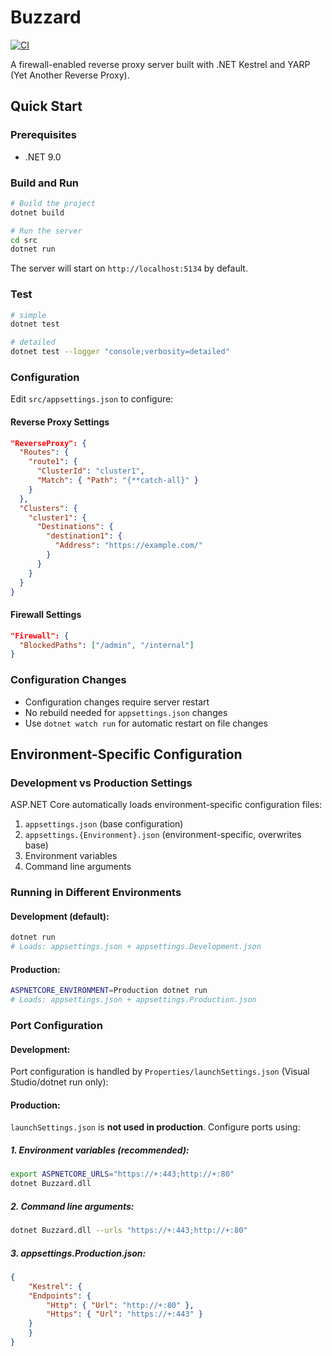 # Buzzard

[![CI](https://github.com/yoshinorin/Buzzard/actions/workflows/ci.yml/badge.svg)](https://github.com/yoshinorin/Buzzard/actions/workflows/ci.yml)

A firewall-enabled reverse proxy server built with .NET Kestrel and YARP (Yet Another Reverse Proxy).

## Quick Start

### Prerequisites

- .NET 9.0

### Build and Run

```bash
# Build the project
dotnet build

# Run the server
cd src
dotnet run
```

The server will start on `http://localhost:5134` by default.

### Test

```bash
# simple
dotnet test

# detailed
dotnet test --logger "console;verbosity=detailed"
```

### Configuration

Edit `src/appsettings.json` to configure:

#### Reverse Proxy Settings

```json
"ReverseProxy": {
  "Routes": {
    "route1": {
      "ClusterId": "cluster1",
      "Match": { "Path": "{**catch-all}" }
    }
  },
  "Clusters": {
    "cluster1": {
      "Destinations": {
        "destination1": {
          "Address": "https://example.com/"
        }
      }
    }
  }
}
```

#### Firewall Settings

```json
"Firewall": {
  "BlockedPaths": ["/admin", "/internal"]
}
```

### Configuration Changes

- Configuration changes require server restart
- No rebuild needed for `appsettings.json` changes
- Use `dotnet watch run` for automatic restart on file changes

## Environment-Specific Configuration

### Development vs Production Settings

ASP.NET Core automatically loads environment-specific configuration files:

1. `appsettings.json` (base configuration)
2. `appsettings.{Environment}.json` (environment-specific, overwrites base)
3. Environment variables
4. Command line arguments

### Running in Different Environments

#### Development (default):

```bash
dotnet run
# Loads: appsettings.json + appsettings.Development.json
```

#### Production:

```bash
ASPNETCORE_ENVIRONMENT=Production dotnet run
# Loads: appsettings.json + appsettings.Production.json
```

### Port Configuration

#### Development:

Port configuration is handled by `Properties/launchSettings.json` (Visual Studio/dotnet run only):

#### Production:

`launchSettings.json` is **not used in production**. Configure ports using:

##### 1. **Environment variables** (recommended):

```bash
export ASPNETCORE_URLS="https://+:443;http://+:80"
dotnet Buzzard.dll
```

##### 2. **Command line arguments**:

```bash
dotnet Buzzard.dll --urls "https://+:443;http://+:80"
```

##### 3. **appsettings.Production.json**:

```json
{
    "Kestrel": {
    "Endpoints": {
        "Http": { "Url": "http://+:80" },
        "Https": { "Url": "https://+:443" }
    }
    }
}
```
